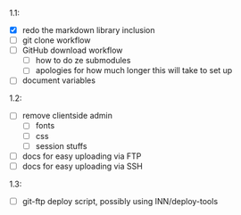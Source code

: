 1.1:

- [x] redo the markdown library inclusion
- [ ] git clone workflow
- [ ] GitHub download workflow
	- [ ] how to do ze submodules
	- [ ] apologies for how much longer this will take to set up
- [ ] document variables

1.2:

- [ ] remove clientside admin
	- [ ] fonts
	- [ ] css
	- [ ] session stuffs
- [ ] docs for easy uploading via FTP
- [ ] docs for easy uploading via SSH

1.3:

- [ ] git-ftp deploy script, possibly using INN/deploy-tools

